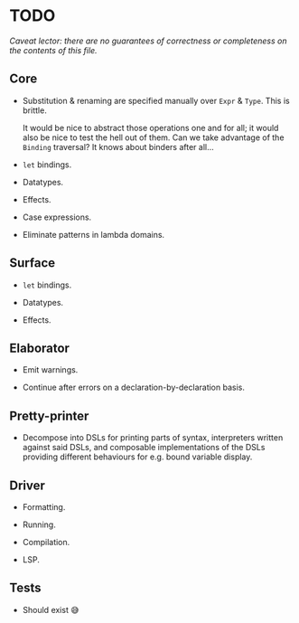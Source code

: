 # TODO

_Caveat lector: there are no guarantees of correctness or completeness on the contents of this file._


## Core

- Substitution & renaming are specified manually over `Expr` & `Type`. This is brittle.

  It would be nice to abstract those operations one and for all; it would also be nice to test the hell out of them. Can we take advantage of the `Binding` traversal? It knows about binders after all…

- `let` bindings.

- Datatypes.

- Effects.

- Case expressions.

- Eliminate patterns in lambda domains.


## Surface

- `let` bindings.

- Datatypes.

- Effects.


## Elaborator

- Emit warnings.

- Continue after errors on a declaration-by-declaration basis.


## Pretty-printer

- Decompose into DSLs for printing parts of syntax, interpreters written against said DSLs, and composable implementations of the DSLs providing different behaviours for e.g. bound variable display.


## Driver

- Formatting.

- Running.

- Compilation.

- LSP.


## Tests

- Should exist 😅
